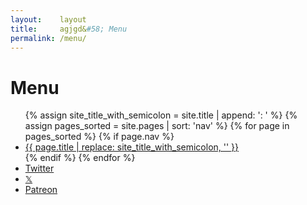 ```yaml
---
layout:    layout
title:     agjgd&#58; Menu
permalink: /menu/
---
```


# Menu

<ul>
    {% assign site_title_with_semicolon = site.title | append: '&#58; ' %}
    {% assign pages_sorted = site.pages | sort: 'nav' %}
    {% for page in pages_sorted %}
        {% if page.nav %}
            <li>
                <a href="{{ page.url | prepend: site.baseurl }}" title="{{ page.title }}">{{ page.title | replace: site_title_with_semicolon, '' }}</a>
            </li>
        {% endif %}
    {% endfor %}
    <li>
        <a href="https://twitter.com/agjgdphp" title="Twitter">Twitter</a>
    </li>
    <li>
        <a href="https://x.com/agjgdphp" title="𝕏">𝕏</a>
    </li>
    <li>
        <a href="https://patreon.com/agjgd" title="Patreon">Patreon</a>
    </li>
</ul>
